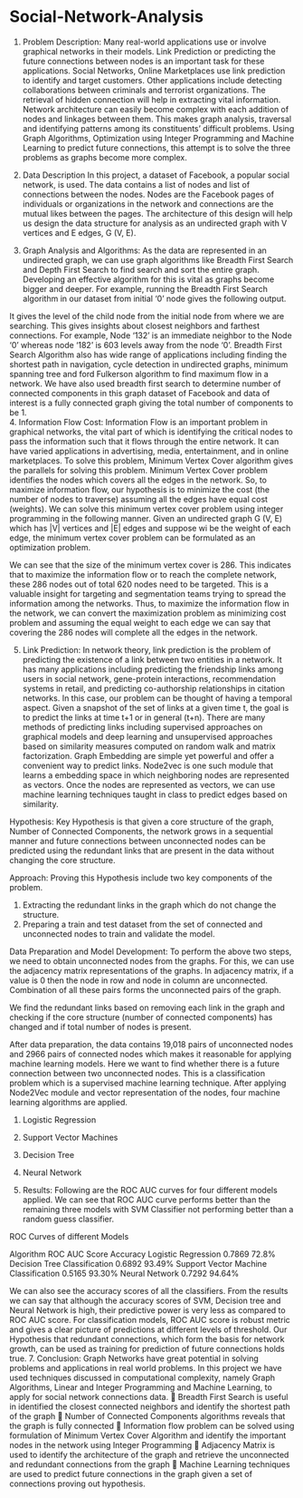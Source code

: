 # Social-Network-Analysis
1.	Problem Description:
Many real-world applications use or involve graphical networks in their models. Link Prediction or predicting the future connections between nodes is an important task for these applications. Social Networks, Online Marketplaces use link prediction to identify and target customers. Other applications include detecting collaborations between criminals and terrorist organizations. The retrieval of hidden connection will help in extracting vital information.
Network architecture can easily become complex with each addition of nodes and linkages between them. This makes graph analysis, traversal and identifying patterns among its constituents’ difficult problems. Using Graph Algorithms, Optimization using Integer Programming and Machine Learning to predict future connections, this attempt is to solve the three problems as graphs become more complex. 

2.	Data Description
In this project, a dataset of Facebook, a popular social network, is used. The data contains a list of nodes and list of connections between the nodes. Nodes are the Facebook pages of individuals or organizations in the network and connections are the mutual likes between the pages. The architecture of this design will help us design the data structure for analysis as an undirected graph with V vertices and E edges, G (V, E).
3.	Graph Analysis and Algorithms:
As the data are represented in an undirected graph, we can use graph algorithms like Breadth First Search and Depth First Search to find search and sort the entire graph. Developing an effective algorithm for this is vital as graphs become bigger and deeper.
For example, running the Breadth First Search algorithm in our dataset from initial ‘0’ node gives the following output.
                                                           
It gives the level of the child node from the initial node from where we are searching. This gives insights about closest neighbors and farthest connections. For example, Node ‘132’ is an immediate neighbor to the Node ‘0’ whereas node ‘182’ is 603 levels away from the node ‘0’.
Breadth First Search Algorithm also has wide range of applications including finding the shortest path in navigation, cycle detection in undirected graphs, minimum spanning tree and ford Fulkerson algorithm to find maximum flow in a network.
We have also used breadth first search to determine number of connected components in this graph dataset of Facebook and data of interest is a fully connected graph giving the total number of components to be 1.  
4.	Information Flow Cost:
Information Flow is an important problem in graphical networks, the vital part of which is identifying the critical nodes to pass the information such that it flows through the entire network. It can have varied applications in advertising, media, entertainment, and in online marketplaces. 
To solve this problem, Minimum Vertex Cover algorithm gives the parallels for solving this problem. Minimum Vertex Cover problem identifies the nodes which covers all the edges in the network. So, to maximize information flow, our hypothesis is to minimize the cost (the number of nodes to traverse) assuming all the edges have equal cost (weights).
We can solve this minimum vertex cover problem using integer programming in the following manner.
Given an undirected graph G (V, E) which has |V| vertices and |E| edges and suppose wi be the weight of each edge, the minimum vertex cover problem can be formulated as an optimization problem. 

We can see that the size of the minimum vertex cover is 286. This indicates that to maximize the information flow or to reach the complete network, these 286 nodes out of total 620 nodes need to be targeted. This is a valuable insight for targeting and segmentation teams trying to spread the information among the networks.
 Thus, to maximize the information flow in the network, we can convert the maximization problem as minimizing cost problem and assuming the equal weight to each edge we can say that covering the 286 nodes will complete all the edges in the network.


5.	Link Prediction:
In network theory, link prediction is the problem of predicting the existence of a link between two entities in a network. It has many applications including predicting the friendship links among users in social network, gene-protein interactions, recommendation systems in retail, and predicting co-authorship relationships in citation networks. 
In this case, our problem can be thought of having a temporal aspect. Given a snapshot of the set of links at a given time t, the goal is to predict the links at time t+1 or in general (t+n). There are many methods of predicting links including supervised approaches on graphical models and deep learning and unsupervised approaches based on similarity measures computed on random walk and matrix factorization.
Graph Embedding are simple yet powerful and offer a convenient way to predict links. Node2vec is one such module that learns a embedding space in which neighboring nodes are represented as vectors. Once the nodes are represented as vectors, we can use machine learning techniques taught in class to predict edges based on similarity.

Hypothesis:
Key Hypothesis is that given a core structure of the graph, Number of Connected Components, the network grows in a sequential manner and future connections between unconnected nodes can be predicted using the redundant links that are present in the data without changing the core structure.

Approach:
Proving this Hypothesis include two key components of the problem. 
1.	Extracting the redundant links in the graph which do not change the structure.
2.	Preparing a train and test dataset from the set of connected and unconnected nodes to train and validate the model.

Data Preparation and Model Development:
To perform the above two steps, we need to obtain unconnected nodes from the graphs. For this, we can use the adjacency matrix representations of the graphs. In adjacency matrix, if a value is 0 then the node in row and node in column are unconnected. Combination of all these pairs forms the unconnected pairs of the graph.
 
We find the redundant links based on removing each link in the graph and checking if the core structure (number of connected components) has changed and if total number of nodes is present.
 
After data preparation, the data contains 19,018 pairs of unconnected nodes and 2966 pairs of connected nodes which makes it reasonable for applying machine learning models.
Here we want to find whether there is a future connection between two unconnected nodes. This is a classification problem which is a supervised machine learning technique. After applying Node2Vec module and vector representation of the nodes, four machine learning algorithms are applied.
1.	Logistic Regression
2.	Support Vector Machines
3.	Decision Tree
4.	Neural Network


6.	Results:
 Following are the ROC AUC curves for four different models applied. We can see that ROC AUC curve performs better than the remaining three models with SVM Classifier not performing better than a random guess classifier.
                              
                 
ROC Curves of different Models

Algorithm	ROC AUC                    Score	Accuracy
Logistic Regression	                  0.7869	72.8%
Decision Tree Classification	        0.6892	93.49%
Support Vector Machine Classification	0.5165	93.30%
Neural Network	                      0.7292	94.64%

We can also see the accuracy scores of all the classifiers. From the results we can say that although the accuracy scores of SVM, Decision tree and Neural Network is high, their predictive power is very less as compared to ROC AUC score. For classification models, ROC AUC score is robust metric and gives a clear picture of predictions at different levels of threshold.
Our Hypothesis that redundant connections, which form the basis for network growth, can be used as training for prediction of future connections holds true.
7.	Conclusion:
Graph Networks have great potential in solving problems and applications in real world problems. In this project we have used techniques discussed in computational complexity, namely Graph Algorithms, Linear and Integer Programming and Machine Learning, to apply for social network connections data.
	Breadth First Search is useful in identified the closest connected neighbors and identify the shortest path of the graph
	Number of Connected Components algorithms reveals that the graph is fully connected
	Information flow problem can be solved using formulation of Minimum Vertex Cover Algorithm and identify the important nodes in the network using Integer Programming
	Adjacency Matrix is used to identify the architecture of the graph and retrieve the unconnected and redundant connections from the graph
	Machine Learning techniques are used to predict future connections in the graph given a set of connections proving out hypothesis.
